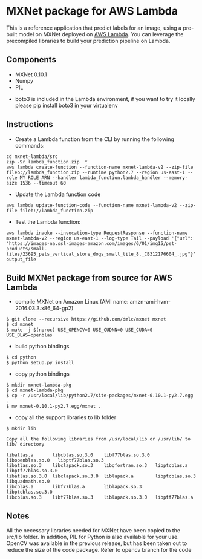 # MXNet package for AWS Lambda

This is a reference application that predict labels for an image, using a pre-built model on MXNet deployed on [AWS Lambda](https://aws.amazon.com/lambda). You can leverage the precompiled libraries to build your prediction pipeline on Lambda.

## Components

- MXNet 0.10.1
- Numpy
- PIL

* boto3 is included in the Lambda environment, if you want to try it locally please pip install boto3 in your virtualenv 

## Instructions

- Create a Lambda function from the CLI by running the following commands: 

```
cd mxnet-lambda/src
zip -9r lambda_function.zip  * 
aws lambda create-function --function-name mxnet-lambda-v2 --zip-file fileb://lambda_function.zip --runtime python2.7 --region us-east-1 --role MY_ROLE_ARN --handler lambda_function.lambda_handler --memory-size 1536 --timeout 60

```
- Update the Lambda function code
 
```
aws lambda update-function-code --function-name mxnet-lambda-v2 --zip-file fileb://lambda_function.zip
```
- Test the Lambda function: 
```
aws lambda invoke --invocation-type RequestResponse --function-name mxnet-lambda-v2 --region us-east-1 --log-type Tail --payload '{"url": "https://images-na.ssl-images-amazon.com/images/G/01/img15/pet-products/small-tiles/23695_pets_vertical_store_dogs_small_tile_8._CB312176604_.jpg"}' output_file
```

## Build MXNet package from source for AWS Lambda

- compile MXNet on Amazon Linux (AMI name: amzn-ami-hvm-2016.03.3.x86_64-gp2)

```
$ git clone --recursive https://github.com/dmlc/mxnet mxnet
$ cd mxnet 
$ make -j $(nproc) USE_OPENCV=0 USE_CUDNN=0 USE_CUDA=0 USE_BLAS=openblas 
```

- build python bindings

```
$ cd python
$ python setup.py install
```

- copy python bindings 

```
$ mkdir mxnet-lambda-pkg
$ cd mxnet-lambda-pkg 
$ cp -r /usr/local/lib/python2.7/site-packages/mxnet-0.10.1-py2.7.egg . 
$ mv mxnet-0.10.1-py2.7.egg/mxnet . 
```

- copy all the support libraries to lib folder

```
$ mkdir lib

Copy all the following libraries from /usr/local/lib or /usr/lib/ to lib/ directory  

libatlas.a       libcblas.so.3.0    libf77blas.so.3.0  libopenblas.so.0   libptf77blas.so.3
libatlas.so.3    libclapack.so.3    libgfortran.so.3   libptcblas.a       libptf77blas.so.3.0
libatlas.so.3.0  libclapack.so.3.0  liblapack.a        libptcblas.so.3    libquadmath.so.0
libcblas.a       libf77blas.a       liblapack.so.3     libptcblas.so.3.0
libcblas.so.3    libf77blas.so.3    liblapack.so.3.0   libptf77blas.a

```


## Notes

All the necessary libraries needed for MXNet have been copied to the src/lib folder. In addition, PIL for Python is also available for your use. OpenCV was available in the previous release, but has been taken out to reduce the size of the code package. Refer to opencv branch for the code 
